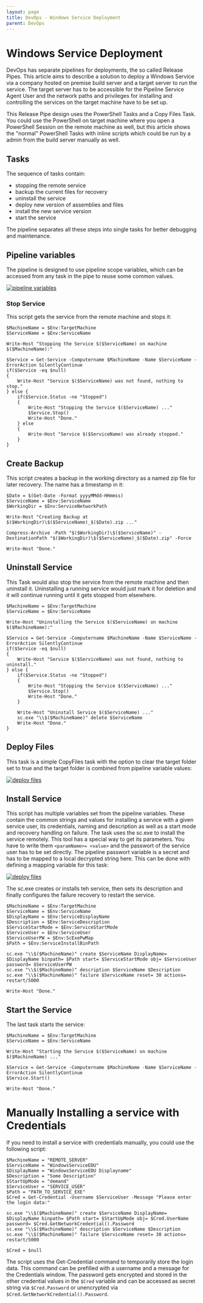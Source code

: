```yaml
---
layout: page
title: DevOps - Windows Service Deployment
parent: DevOps
---
```


# Windows Service Deployment

DevOps has separate pipelines for deployments, the so called Release Pipes. This article aims to describe a solution to deploy a Windows Service via a company hosted on premise build server and a target server to run the service. The target server has to be accessible for the Pipeline Service Agent User and the network paths and privileges for installing and controlling the services on the target machine have to be set up.

This Release Pipe design uses the PowerShell Tasks and a Copy Files Task. You could use the PowerShell on target machine where you open a PowerShell Session on the remote machine as well, but this article shows the "normal" PowerShell Tasks with inline scripts which could be run by a admin from the build server manually as well.


## Tasks

The sequence of tasks contain:

* stopping the remote service
* backup the current files for recovery
* uninstall the service
* deploy new version of assemblies and files
* install the new service version
* start the service

The pipeline separates all these steps into single tasks for better debugging and maintenance.


## Pipeline variables

The pipeline is designed to use pipeline scope variables, which can be accessed from any task in the pipe to reuse some common values.

[![pipeline variables](/assets/images/articles/DevOps/DevOps_win_service_pipeVars.png)](/assets/images/articles/DevOps/DevOps_win_service_pipeVars.png)


### Stop Service

This script gets the service from the remote machine and stops it:

```shell
$MachineName = $Env:TargetMachine
$ServiceName = $Env:ServiceName

Write-Host "Stopping the Service $($ServiceName) on machine $($MachineName):"

$Service = Get-Service -Computername $MachineName -Name $ServiceName -ErrorAction SilentlyContinue
if($Service -eq $null)
{
    Write-Host "Service $($ServiceName) was not found, nothing to stop."
} else {
    if($Service.Status -ne "Stopped") 
	{
		Write-Host "Stopping the Service $($ServiceName) ..."
		$Service.Stop()
		Write-Host "Done."
	} else 
    {
        Write-Host "Service $($ServiceName) was already stopped."
    }
}
```

## Create Backup

This script creates a backup in the working directory as a named zip file for later recovery. The name has a timestamp in it:

```shell
$Date = $(Get-Date -Format yyyyMMdd-HHmmss)
$ServiceName = $Env:ServiceName
$WorkingDir = $Env:ServiceNetworkPath

Write-Host "Creating Backup at $($WorkingDir)\$($ServiceName)_$($Date).zip ..."

Compress-Archive -Path "$($WorkingDir)\$($ServiceName)" -DestinationPath "$($WorkingDir)\$($ServiceName)_$($Date).zip" -Force

Write-Host "Done."
```


## Uninstall Service

This Task would also stop the service from the remote machine and then uninstall it. Uninstalling a running service would just mark it for deletion and it will continue running until it gets stopped from elsewhere.

```shell
$MachineName = $Env:TargetMachine
$ServiceName = $Env:ServiceName

Write-Host "Uninstalling the Service $($ServiceName) on machine $($MachineName):"

$Service = Get-Service -Computername $MachineName -Name $ServiceName -ErrorAction SilentlyContinue
if($Service -eq $null)
{
    Write-Host "Service $($ServiceName) was not found, nothing to uninstall."
} else {
    if($Service.Status -ne "Stopped") 
	{
		Write-Host "Stopping the Service $($ServiceName) ..."
		$Service.Stop()
		Write-Host "Done."
	}
	
	Write-Host "Uninstall Service $($ServiceName) ..."
	sc.exe "\\$($MachineName)" delete $ServiceName
	Write-Host "Done."
}
```


## Deploy Files

This task is a simple CopyFiles task with the option to clear the target folder set to true and the target folder is combined from pipeline variable values:

[![deploy files](/assets/images/articles/DevOps/DevOps_win_Service_deployFiles.png)](/assets/images/articles/DevOps/DevOps_win_Service_deployFiles.png)


## Install Service

This script has multiple variables set from the pipeline variables. These contain the common strings and values for installing a service with a given service user, its credentials, naming and description as well as a start mode and recovery handling on failure. The task uses the sc.exe to install the service remotely. This tool has a special way to get its parameters. You have to write them `<paramName>= <value>` and the passwort of the service user has to be set directly. 
The pipeline passwort variable is a secret and has to be mapped to a local decrypted string here. This can be done with defining a mapping variable for this task:

[![deploy files](/assets/images/articles/DevOps/DevOps_win_service_pwmap.png)](/assets/images/articles/DevOps/DevOps_win_service_pwmap.png)

The sc.exe creates or installs teh service, then sets its description and finally configures the failure recovery to restart the service.

```shell
$MachineName = $Env:TargetMachine
$ServiceName = $Env:ServiceName
$DisplayName = $Env:ServiceDisplayName
$Description = $Env:ServiceDescription
$ServiceStartMode = $Env:ServiceStartMode
$ServiceUser = $Env:ServiceUser
$ServiceUserPW = $Env:ScExePwMap
$Path = $Env:ServiceInstallBinPath

sc.exe "\\$($MachineName)" create $ServiceName DisplayName= $DisplayName binpath= $Path start= $ServiceStartMode obj= $ServiceUser password= $ServiceUserPW
sc.exe "\\$($MachineName)" description $ServiceName $Description
sc.exe "\\$($MachineName)" failure $ServiceName reset= 30 actions= restart/5000

Write-Host "Done."
```


## Start the Service

The last task starts the service:

```shell
$MachineName = $Env:TargetMachine
$ServiceName = $Env:ServiceName

Write-Host "Starting the Service $($ServiceName) on machine $($MachineName) ..."

$Service = Get-Service -Computername $MachineName -Name $ServiceName -ErrorAction SilentlyContinue
$Service.Start()

Write-Host "Done."
```


# Manually Installing a service with Credentials

If you need to install a service with credentials manually, you could use the following script:

```shell
$MachineName = "REMOTE_SERVER"
$ServiceName = "WindowsServiceEDU"  
$DisplayName = "WindowsServiceEDU Displayname"
$Description = "Some Description"	
$StartUpMode = "demand"
$ServiceUser = "SERVICE_USER"
$Path = "PATH_TO_SERVICE_EXE"
$Cred = Get-Credential -Username $ServiceUser -Message "Please enter the login data:"

sc.exe "\\$($MachineName)" create $ServiceName DisplayName= $DisplayName binpath= $Path start= $StartUpMode obj= $Cred.UserName password= $Cred.GetNetworkCredential().Password
sc.exe "\\$($MachineName)" description $ServiceName $Description
sc.exe "\\$($MachineName)" failure $ServiceName reset= 30 actions= restart/5000

$Cred = $null
```

The script uses the Get-Credential command to temporarily store the login data. This command can be prefilled with a username and a message for the Credentials window. The password gets encrypted and stored in the other credential values in the `$Cred` variable and can be accessed as secret string via `$Cred.Password` or unencrypted via `$Cred.GetNetworkCredential().Password`.